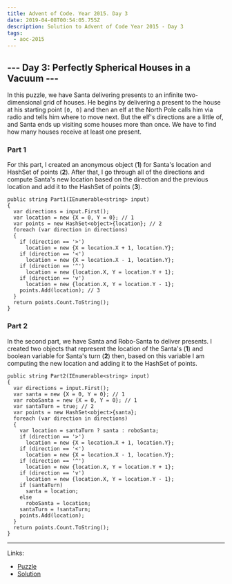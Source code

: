 ```yaml
---
title: Advent of Code. Year 2015. Day 3
date: 2019-04-08T00:54:05.755Z
description: Solution to Advent of Code Year 2015 - Day 3
tags:
  - aoc-2015
---
```

## --- Day 3: Perfectly Spherical Houses in a Vacuum ---

In this puzzle, we have Santa delivering presents to an infinite two-dimensional grid of houses. He begins by delivering a present to the house at his starting point `[0, 0]` and then an elf at the North Pole calls him via radio and tells him where to move next. But the elf's directions are a little of, and Santa ends up visiting some houses more than once. We have to find how many houses receive at least one present.

### Part 1

For this part, I created an anonymous object (**1**) for Santa's location and HashSet of points (**2**). After that, I go through all of the directions and compute Santa's new location based on the direction and the previous location and add it to the HashSet of points (**3**).

```csharp{4,5,16}
public string Part1(IEnumerable<string> input)
{
  var directions = input.First();
  var location = new {X = 0, Y = 0}; // 1
  var points = new HashSet<object>{location}; // 2
  foreach (var direction in directions)
  {
    if (direction == '>')
      location = new {X = location.X + 1, location.Y};
    if (direction == '<')
      location = new {X = location.X - 1, location.Y};
    if (direction == '^')
      location = new {location.X, Y = location.Y + 1};
    if (direction == 'v')
      location = new {location.X, Y = location.Y - 1};
    points.Add(location); // 3
  }
  return points.Count.ToString();
}
```

### Part 2

In the second part, we have Santa and Robo-Santa to deliver presents. I created two objects that represent the location of the Santa's (**1**) and boolean variable for Santa's turn (**2**) then, based on this variable I am computing the new location and adding it to the HashSet of points.

```csharp{4,5,6}
public string Part2(IEnumerable<string> input)
{
  var directions = input.First();
  var santa = new {X = 0, Y = 0}; // 1
  var roboSanta = new {X = 0, Y = 0}; // 1
  var santaTurn = true; // 2
  var points = new HashSet<object>{santa};
  foreach (var direction in directions)
  {
    var location = santaTurn ? santa : roboSanta;
    if (direction == '>')
      location = new {X = location.X + 1, location.Y};
    if (direction == '<')
      location = new {X = location.X - 1, location.Y};
    if (direction == '^')
      location = new {location.X, Y = location.Y + 1};
    if (direction == 'v')
      location = new {location.X, Y = location.Y - 1};
    if (santaTurn)
      santa = location;
    else
      roboSanta = location;
    santaTurn = !santaTurn;
    points.Add(location);
  }
  return points.Count.ToString();
}
```

- - -

Links:

* [Puzzle](https://adventofcode.com/2015/day/3)
* [Solution](https://github.com/PDmatrix/advent-of-code/tree/master/CSharp/Solutions/2015/3)
